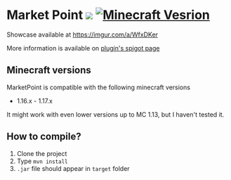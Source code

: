 # Market Point [![](https://jitpack.io/v/milkwalk/MarketPoint.svg)](https://jitpack.io/#milkwalk/MarketPoint) [![Minecraft Vesrion](https://img.shields.io/badge/minecraft-1.16_--_1.17.x-blue.svg)](#)


Showcase available at https://imgur.com/a/WfxDKer

More information is available on [plugin's spigot page](https://www.spigotmc.org/resources/marketpoint.94995/)

## Minecraft versions

MarketPoint is compatible with the following minecraft versions

- 1.16.x - 1.17.x 

It might work with even lower versions up to MC 1.13, but I haven't tested it.

## How to compile?

1. Clone the project
2. Type `mvn install`
3. `.jar` file should appear in `target` folder
